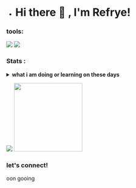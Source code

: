 - # Hi there 👋 , I'm Refrye!
### tools:
<p>
<img src="https://img.shields.io/badge/OS-windows-red?logo=windows&logoColor=blue" />
<img src="https://img.shields.io/badge/Text%20Editor-Visual%20Studio%20Code-purple?logo=visualstudiocode&logoColor=blue"/>
</p>

### Stats :
<details>
  <summary><strong>what i am doing or learning on these days</strong></summary>
  <li>👀 I’m interested in am ↺ tech but tech is huge</li> 
  <li>🌱 I’m currently learning in a javva, html, css, python, c++, PHP, javvascript</li> 
  <li>💞️ I’m looking to collaborate</li> 
  <li>- 📫 How to reach me, I am always online but I go to somewhere meme Facebook for geeks</li>
</details>

<p>
<img src="https://github-readme-stats.vercel.app/api?username=Refrye&hide=contribs,prs&show_icons=true&hide_border=true&title_color=000" />
<img src="https://github-readme-stats.vercel.app/api/top-langs/?username=Refrye&layout=compact" height=180 />
</p>

### let's connect!
<p>
  oon gooing
</p>
